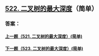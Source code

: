 ## [522. 二叉树的最大深度](https://leetcode-cn.com/problems/merge-two-sorted-lists/)（简单）





### 答案：



#### [上一题（521. 二叉树的最大深度）(简单)](https://github.com/sdwwld/leetCode/blob/master/src/main/java/com/wld/java/leetcode/leetCode0521.md)

#### [下一题（523. 二叉树的最大深度）(简单)](https://github.com/sdwwld/leetCode/blob/master/src/main/java/com/wld/java/leetcode/leetCode0523.md)